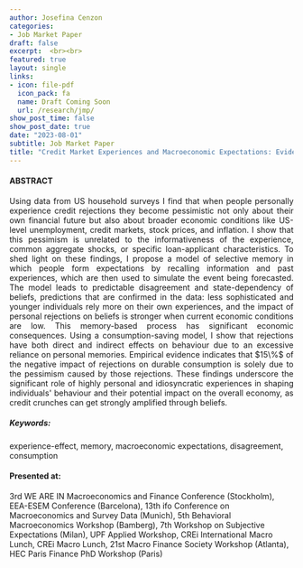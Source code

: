 ```yaml
---
author: Josefina Cenzon
categories: 
- Job Market Paper
draft: false
excerpt:  <br><br>
featured: true
layout: single
links:
- icon: file-pdf
  icon_pack: fa
  name: Draft Coming Soon
  url: /research/jmp/
show_post_time: false
show_post_date: true
date: "2023-08-01"
subtitle: Job Market Paper
title: "Credit Market Experiences and Macroeconomic Expectations: Evidence and Theory"
---
```


<!--
- icon: window-maximize
  icon_pack: far
  name: Slides
  url: https://github.com/apreshill/bakeoff
-->

<!-- ##### Short summary -->

#### ABSTRACT

<p style='text-align: justify;'> 
Using data from US household surveys I find that when people personally experience credit rejections they become pessimistic not only about their own financial future but also about broader economic conditions like  US-level unemployment, credit markets, stock prices, and inflation. I show that this pessimism is unrelated to the informativeness of the experience, common aggregate shocks, or specific loan-applicant characteristics. To shed light on these findings, I propose a model of selective memory in which people form expectations by recalling information and past experiences, which are then used to simulate the event being forecasted. The model leads to predictable disagreement and state-dependency of beliefs, predictions that are confirmed in the data: less sophisticated and younger individuals rely more on their own experiences, and the impact of personal rejections on beliefs is stronger when current economic conditions are low. This memory-based process has significant economic consequences. Using a consumption-saving model, I show that rejections have both direct and indirect effects on behaviour due to an excessive reliance on personal memories. Empirical evidence indicates that $15\%$ of the negative impact of rejections on durable consumption is solely due to the pessimism caused by those rejections. These findings underscore the significant role of highly personal and idiosyncratic experiences in shaping individuals' behaviour and their potential impact on the overall economy, as credit crunches can get strongly amplified through beliefs.


</p>

##### _Keywords:_

experience-effect, memory, macroeconomic expectations, disagreement, consumption

<p style='text-align: justify;'> 

#### Presented at: 

3rd WE ARE IN Macroeconomics and Finance Conference (Stockholm), EEA-ESEM Conference (Barcelona), 13th ifo Conference on Macroeconomics and Survey Data (Munich), 5th Behavioral Macroeconomics Workshop (Bamberg), 7th Workshop on Subjective Expectations (Milan), UPF Applied Workshop, CREi International Macro Lunch, CREi Macro Lunch, 21st Macro Finance Society Workshop (Atlanta), HEC Paris Finance PhD Workshop (Paris)
</p>